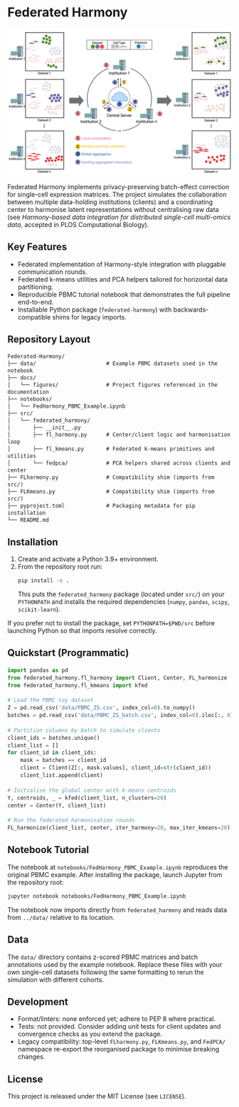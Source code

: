 # Federated Harmony

![Figure 1 – Federated Harmony overview](docs/figures/figure1.jpeg)

Federated Harmony implements privacy-preserving batch-effect correction for single-cell expression matrices. The project simulates the collaboration between multiple data-holding institutions (clients) and a coordinating center to harmonise latent representations without centralising raw data (see *Harmony-based data integration for distributed single-cell multi-omics data*, accepted in PLOS Computational Biology).

## Key Features
- Federated implementation of Harmony-style integration with pluggable communication rounds.
- Federated k-means utilities and PCA helpers tailored for horizontal data partitioning.
- Reproducible PBMC tutorial notebook that demonstrates the full pipeline end-to-end.
- Installable Python package (`federated-harmony`) with backwards-compatible shims for legacy imports.

## Repository Layout
```
Federated-Harmony/
├── data/                      # Example PBMC datasets used in the notebook
├── docs/
│   └── figures/               # Project figures referenced in the documentation
├── notebooks/
│   └── FedHarmony_PBMC_Example.ipynb
├── src/
│   └── federated_harmony/
│       ├── __init__.py
│       ├── fl_harmony.py      # Center/client logic and harmonisation loop
│       ├── fl_kmeans.py       # Federated k-means primitives and utilities
│       └── fedpca/            # PCA helpers shared across clients and center
├── FLharmony.py               # Compatibility shim (imports from src/)
├── FLKmeans.py                # Compatibility shim (imports from src/)
├── pyproject.toml             # Packaging metadata for pip installation
└── README.md
```

## Installation
1. Create and activate a Python 3.9+ environment.
2. From the repository root run:
   ```bash
   pip install -e .
   ```
   This puts the `federated_harmony` package (located under `src/`) on your `PYTHONPATH` and installs the required dependencies (`numpy`, `pandas`, `scipy`, `scikit-learn`).

If you prefer not to install the package, set `PYTHONPATH=$PWD/src` before launching Python so that imports resolve correctly.

## Quickstart (Programmatic)
```python
import pandas as pd
from federated_harmony.fl_harmony import Client, Center, FL_harmonize
from federated_harmony.fl_kmeans import kfed

# Load the PBMC toy dataset
Z = pd.read_csv('data/PBMC_ZS.csv', index_col=0).to_numpy()
batches = pd.read_csv('data/PBMC_ZS_batch.csv', index_col=0).iloc[:, 0]

# Partition columns by batch to simulate clients
client_ids = batches.unique()
client_list = []
for client_id in client_ids:
    mask = batches == client_id
    client = Client(Z[:, mask.values], client_id=str(client_id))
    client_list.append(client)

# Initialise the global center with k-means centroids
Y, centroids, _ = kfed(client_list, n_clusters=20)
center = Center(Y, client_list)

# Run the federated harmonisation rounds
FL_harmonize(client_list, center, iter_harmony=20, max_iter_kmeans=20)
```

## Notebook Tutorial
The notebook at `notebooks/FedHarmony_PBMC_Example.ipynb` reproduces the original PBMC example. After installing the package, launch Jupyter from the repository root:
```bash
jupyter notebook notebooks/FedHarmony_PBMC_Example.ipynb
```
The notebook now imports directly from `federated_harmony` and reads data from `../data/` relative to its location.

## Data
The `data/` directory contains z-scored PBMC matrices and batch annotations used by the example notebook. Replace these files with your own single-cell datasets following the same formatting to rerun the simulation with different cohorts.

## Development
- Format/linters: none enforced yet; adhere to PEP 8 where practical.
- Tests: not provided. Consider adding unit tests for client updates and convergence checks as you extend the package.
- Legacy compatibility: top-level `FLharmony.py`, `FLKmeans.py`, and `FedPCA/` namespace re-export the reorganised package to minimise breaking changes.

## License
This project is released under the MIT License (see `LICENSE`).
